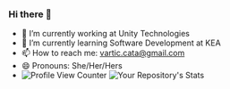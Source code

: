 ### Hi there 👋
- 🔭 I’m currently working at Unity Technologies
- 🌱 I’m currently learning Software Development at KEA
- 📫 How to reach me: vartic.cata@gmail.com
- 😄 Pronouns: She/Her/Hers
- ![Profile View Counter](https://komarev.com/ghpvc/?username=varticcata)
![Your Repository's Stats](https://github-readme-stats.vercel.app/api?username=varticcata&show_icons=true)






<!--
**varticcata/varticcata** is a ✨ _special_ ✨ repository because its `README.md` (this file) appears on your GitHub profile.

Here are some ideas to get you started:

- 🔭 I’m currently working at Unity Technologies
- 🌱 I’m currently learning Software Development at KEA
- 📫 How to reach me: ...
- 😄 Pronouns: She/Her/Hers
- ⚡ Fun fact: 
-->

